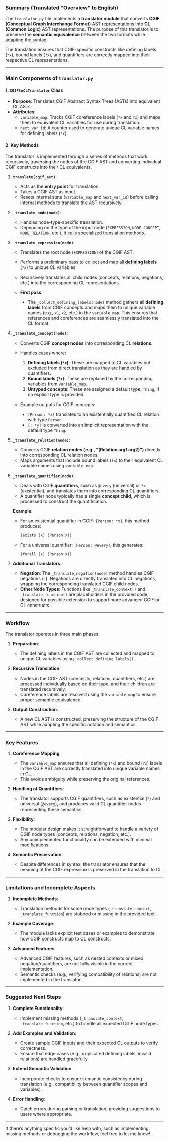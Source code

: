 
### Summary (Translated "Overview" to English)
The `translator.py` file implements a **translator module** that converts **CGIF (Conceptual Graph Interchange Format)** AST representations into **CL (Common Logic)** AST representations. The purpose of this translator is to preserve the **semantic equivalence** between the two formats while adapting the syntax.

The translation ensures that CGIF-specific constructs like defining labels (`*x`), bound labels (`?x`), and quantifiers are correctly mapped into their respective CL representations.

---

### Main Components of `translator.py`

#### 1. **`CGIFtoCLTranslator` Class**
   - **Purpose**: Translates CGIF Abstract Syntax Trees (ASTs) into equivalent CL ASTs.
   - **Attributes**:
     - `variable_map`: Tracks CGIF coreference labels (`*x` and `?x`) and maps them to equivalent CL variables for use during translation.
     - `next_var_id`: A counter used to generate unique CL variable names for defining labels (`*x`).

#### 2. **Key Methods**
   The translator is implemented through a series of methods that work recursively, traversing the nodes of the CGIF AST and converting individual CGIF constructs into their CL equivalents.

   1. **`translate(cgif_ast)`**:
      - Acts as the **entry point** for translation.
      - Takes a CGIF AST as input.
      - Resets internal state (`variable_map` and `next_var_id`) before calling internal methods to translate the AST recursively.

   2. **`_translate_node(node)`**:
      - Handles node-type-specific translation.
      - Depending on the type of the input node (`EXPRESSION`, `NODE_CONCEPT`, `NODE_RELATION`, etc.), it calls specialized translation methods.

   3. **`_translate_expression(node)`**:
      - Translates the root node (`EXPRESSION`) of the CGIF AST.
      - Performs a preliminary pass to collect and map all **defining labels** (`*x`) to unique CL variables.
      - Recursively translates all child nodes (concepts, relations, negations, etc.) into the corresponding CL representations.

      - **First pass**:
        - The `_collect_defining_labels(node)` method gathers all **defining labels** from CGIF concepts and maps them to unique variable names (e.g., `x1`, `x2`, etc.) in the `variable_map`. This ensures that references and coreferences are seamlessly translated into the CL format.

   4. **`_translate_concept(node)`**:
      - Converts CGIF **concept nodes** into corresponding CL **relations**.
      - Handles cases where:
        1. **Defining labels (`*x`)**: These are mapped to CL variables but excluded from direct translation as they are handled by quantifiers.
        2. **Bound labels (`?x`)**: These are replaced by the corresponding variables from `variable_map`.
        3. **Untyped concepts**: These are assigned a default type, `Thing`, if no explicit type is provided.

      - Example outputs for CGIF concepts:
        - `[Person: *x]` translates to an existentially quantified CL relation with type `Person`.
        - `[: *y]` is converted into an implicit representation with the default type `Thing`.

   5. **`_translate_relation(node)`**:
      - Converts CGIF **relation nodes (e.g., "(Relation arg1 arg2)")** directly into corresponding CL relation nodes.
      - Maps arguments that include bound labels (`?x`) to their equivalent CL variable names using `variable_map`.

   6. **`_translate_quantifier(node)`**:
      - Deals with CGIF **quantifiers**, such as `@every` (universal) or `*x` (existential), and translates them into corresponding CL quantifiers.
      - A quantifier node typically has a single **concept child**, which is processed to construct the quantification.

      **Example**:
      - For an existential quantifier in CGIF: `[Person: *x]`, this method produces:
        ```plaintext
        (exists (x) (Person x))
        ```
      - For a universal quantifier: `[Person: @every]`, this generates:
        ```plaintext
        (forall (x) (Person x))
        ```

   7. **Additional Translators**:
      - **Negation**:
        The `_translate_negation(node)` method handles CGIF negations (`~`). Negations are directly translated into CL negations, wrapping the corresponding translated CGIF child nodes.
      - **Other Node Types**:
        Functions like `_translate_context()` and `_translate_function()` are placeholders in the provided code, designed for possible extension to support more advanced CGIF or CL constructs.

---

### Workflow
The translator operates in three main phases:

1. **Preparation**:
   - The defining labels in the CGIF AST are collected and mapped to unique CL variables using `_collect_defining_labels()`.

2. **Recursive Translation**:
   - Nodes in the CGIF AST (concepts, relations, quantifiers, etc.) are processed individually based on their type, and their children are translated recursively.
   - Coreference labels are resolved using the `variable_map` to ensure proper semantic equivalence.

3. **Output Construction**:
   - A new CL AST is constructed, preserving the structure of the CGIF AST while adapting the specific notation and semantics.

---

### Key Features

1. **Coreference Mapping**:
   - The `variable_map` ensures that all defining (`*x`) and bound (`?x`) labels in the CGIF AST are correctly translated into unique variable names in CL.
   - This avoids ambiguity while preserving the original references.

2. **Handling of Quantifiers**:
   - The translator supports CGIF quantifiers, such as existential (`*`) and universal (`@every`), and produces valid CL quantifier nodes representing these semantics.

3. **Flexibility**:
   - The modular design makes it straightforward to handle a variety of CGIF node types (concepts, relations, negation, etc.).
   - Any unimplemented functionality can be extended with minimal modifications.

4. **Semantic Preservation**:
   - Despite differences in syntax, the translator ensures that the meaning of the CGIF expression is preserved in the translation to CL.

---

### Limitations and Incomplete Aspects

1. **Incomplete Methods**:
   - Translation methods for some node types (`_translate_context`, `_translate_function`) are stubbed or missing in the provided text.

2. **Example Coverage**:
   - The module lacks explicit test cases or examples to demonstrate how CGIF constructs map to CL constructs.

3. **Advanced Features**:
   - Advanced CGIF features, such as nested contexts or mixed negation/quantifiers, are not fully visible in the current implementation.
   - Semantic checks (e.g., verifying compatibility of relations) are not implemented in the translator.

---

### Suggested Next Steps
1. **Complete Functionality**:
   - Implement missing methods (`_translate_context`, `_translate_function`, etc.) to handle all expected CGIF node types.

2. **Add Examples and Validation**:
   - Create sample CGIF inputs and their expected CL outputs to verify correctness.
   - Ensure that edge cases (e.g., duplicated defining labels, invalid relations) are handled gracefully.

3. **Extend Semantic Validation**:
   - Incorporate checks to ensure semantic consistency during translation (e.g., compatibility between quantifier scopes and variables).

4. **Error Handling**:
   - Catch errors during parsing or translation, providing suggestions to users where appropriate.

---

If there’s anything specific you’d like help with, such as implementing missing methods or debugging the workflow, feel free to let me know!